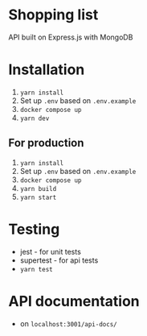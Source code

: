 # Shopping list
API built on Express.js with MongoDB

# Installation

1. `yarn install`
2. Set up `.env` based on `.env.example`
3. `docker compose up`
4. `yarn dev`

## For production

1. `yarn install`
2. Set up `.env` based on `.env.example`
3. `docker compose up`
4. `yarn build`
5. `yarn start`

# Testing

- jest - for unit tests
- supertest - for api tests
- `yarn test`

# API documentation

- on `localhost:3001/api-docs/`